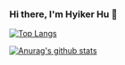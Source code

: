 ### Hi there, I'm Hyiker Hu 👋

[![Top Langs](https://github-readme-stats.vercel.app/api/top-langs/?username=Hyiker&layout=compact&exclude_repo=hyiker.github.io,hyiker-blog)](https://github.com/anuraghazra/github-readme-stats)


[![Anurag's github stats](https://github-readme-stats.vercel.app/api?username=Hyiker)](https://github.com/anuraghazra/github-readme-stats)


